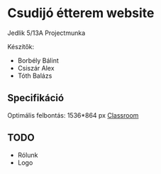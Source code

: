# Csudijó étterem website
Jedlik 5/13A Projectmunka

Készítők: 
* Borbély Bálint
* Csiszár Alex
* Tóth Balázs

## Specifikáció
Optimális felbontás: 1536*864 px
[Classroom](https://classroom.google.com)

## TODO
* Rólunk
* Logo
